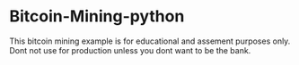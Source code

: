 # Bitcoin-Mining-python 

This bitcoin mining example is for educational and assement purposes only. Dont not use for production unless you dont want to be the bank.
